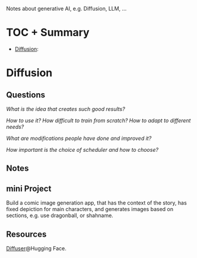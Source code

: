 Notes about generative AI, e.g. Diffusion, LLM, ...

# TOC + Summary

* [Diffusion](#diffusion):

# Diffusion

## Questions

*What is the idea that creates such good results?*

*How to use it? How difficult to train from scratch? How to adapt to different needs?*

*What are modifications people have done and improved it?*

*How important is the choice of scheduler and how to choose?*

## Notes

## mini Project

Build a comic image generation app, that has the context of the story, has fixed depiction for main characters, and generates images based on sections, e.g. use dragonball, or shahname.

## Resources
[Diffuser](https://huggingface.co/docs/diffusers/index#diffusers)@Hugging Face. 



